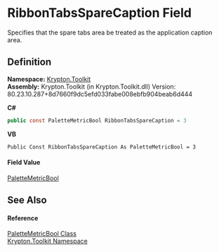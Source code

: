 # RibbonTabsSpareCaption Field


Specifies that the spare tabs area be treated as the application caption area.



## Definition
**Namespace:** <a href="79d2eac2-21f4-54ff-7552-b20c33c30600.md">Krypton.Toolkit</a>  
**Assembly:** Krypton.Toolkit (in Krypton.Toolkit.dll) Version: 80.23.10.287+8d7660f9dc5efd033fabe008ebfb904beab6d444

**C#**
``` C#
public const PaletteMetricBool RibbonTabsSpareCaption = 3
```
**VB**
``` VB
Public Const RibbonTabsSpareCaption As PaletteMetricBool = 3
```



#### Field Value
<a href="74f7865f-c440-309e-478b-67d307e92c84.md">PaletteMetricBool</a>

## See Also


#### Reference
<a href="74f7865f-c440-309e-478b-67d307e92c84.md">PaletteMetricBool Class</a>  
<a href="79d2eac2-21f4-54ff-7552-b20c33c30600.md">Krypton.Toolkit Namespace</a>  
